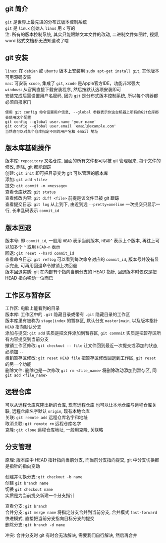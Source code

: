 ## git 简介

`git` 是世界上最先进的分布式版本控制系统  
`git` 是 `linux` 创始人 `linus` 用 `c` 写的  
注: 所有的版本控制系统, 其实只能跟踪文本文件的改动, 二进制文件如图片, 视频, word 格式文档都无法知道改了啥

## git 安装

`linux`: 在 `debian` 或 `ubuntu` 版本上安装用 `sudo apt-get install git`, 其他版本可用源码安装  
`mac`: 可安装 `xcode`, 集成了 `git`, `xcode` 是Apple官方IDE，功能非常强大  
`windows`: 从官网直接下载安装程序, 然后按默认选项安装即可  
安装完成后需设置用户名密码, 因为 `git` 是分布式版本控制系统, 所以每个机器都必须自报家门

	使用 git config 命令设置用户信息, --global 参数表示你这台机器上所有的Git仓库都会使用这个配置
	git config --global user.name 'your name'
	git config --global user.email 'email@example.com'
	当然也可以对某个仓库指定不同的用户名和 email 地址

## 版本库基础操作

版本库: `repository` 又名仓库, 里面的所有文件都可以被 git 管理起来, 每个文件的修改, 删除, git 都能跟踪  
创建: `git init` 即可把目录变为 git 可以管理的版本库  
添加: `git add <file>`  
提交: `git commit -m <message>`  
查看仓库状态: `git status`  
查看修改内容: `git diff <file>` 前提是该文件已被 git 跟踪  
查看提交日志: `git log` 从上到下, 由近到远 `--pretty=oneline` 一次提交只显示一行, 长串乱码表示 `commit_id`

## 版本回退

版本号: 即 `commit_id`, 一般用 `HEAD` 表示当前版本, `HEAD^` 表示上个版本, 再往上可以加多个 `^` 或用 `HEAD~n` 表示  
回退: `git reset --hard commit_id`  
查看命令日志: `git reflog` 可以看到每次命令对应的 `commit_id`, 版本号并没有显示完全, 可再用回退命令撤销上次回退  
版本回退实质: git 在内部有个指向当前分支的 HEAD 指针, 回退版本时仅仅是把 HEAD 指向移动一位而已

## 工作区与暂存区

工作区: 电脑上能看到的目录  
版本库: 工作区中的 `.git` 隐藏目录或带有 `.git` 隐藏目录的工作区  
版本库里有被称为 `stage|index` 的暂存区, 默认分支 `master|main`, 以及版本指针 `HEAD` 指向默认分支  
添加与提交: `git add` 实质是把文件添加到暂存区, `git commmit` 实质是把暂存区所有内容提交到当前分支  
撤销工作区修改: `git checkout -- file` 让文件回到最近一次提交或添加的状态, 必须加 `--`  
撤销暂存区修改: `git reset HEAD file` 把暂存区修改回退到工作区, `git reset` 的另一个功能  
删除文件: 删除也是一次修改 `git rm <file_name>` 将删除改动添加到暂存区, 同 `git add <file_name>`

## 远程仓库

可以从远程仓库克隆出新的仓库, 现有远程仓库
也可以让本地仓库与远程仓库关联, 远程仓库名字默认 `origin`, 现有本地仓库  
关联: `git remote add` 远程仓库名字和地址  
取消关联: `git remote rm` 远程仓库名字  
克隆: `git clone` 远程仓库地址, 一般用克隆, 关联略  

## 分支管理

原理: 版本库中 HEAD 指针指向当前分支, 而当前分支指向提交, git 中分支切换都是指针的指向变动  

创建并切换分支: `git checkout -b name`  
创建 `git branch name`  
切换 `git checkout name`  
实质是为当前提交新建一个分支指针

查看分支: `git branch`  
合并分支: `git merge name` 将指定分支合并到当前分支, 合并模式 `fast-forward` 快进模式, 直接把当前分支指向目标分支的提交  
删除分支: `git branch -d name`

冲突: 合并分支时 git 有时会无法解决, 需要我们自行解决, 然后再合并